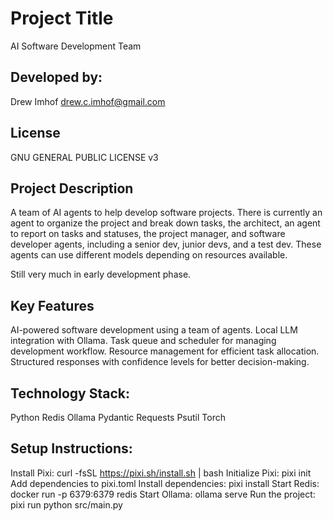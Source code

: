 # Project Title
 AI Software Development Team

## Developed by:
Drew Imhof <drew.c.imhof@gmail.com>

## License
GNU GENERAL PUBLIC LICENSE v3

## Project Description
A team of AI agents to help develop software projects. There is currently an agent to organize the project and break down tasks, the architect, an agent to report on tasks and statuses, the project manager, and software developer agents, including a senior dev, junior devs, and a test dev. These agents can use different models depending on resources available.

Still very much in early development phase.

## Key Features
AI-powered software development using a team of agents.
Local LLM integration with Ollama.
Task queue and scheduler for managing development workflow.
Resource management for efficient task allocation.
Structured responses with confidence levels for better decision-making.

## Technology Stack:
Python
Redis
Ollama
Pydantic
Requests
Psutil
Torch

## Setup Instructions:
Install Pixi: curl -fsSL https://pixi.sh/install.sh | bash
Initialize Pixi: pixi init
Add dependencies to pixi.toml
Install dependencies: pixi install
Start Redis: docker run -p 6379:6379 redis
Start Ollama: ollama serve
Run the project: pixi run python src/main.py